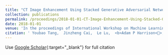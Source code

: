 ```yaml
---
title: "CT Image Enhancement Using Stacked Generative Adversarial Networks and Transfer Learning for Lesion Segmentation Improvement"
collection: publications
permalink: /proceedings/2018-01-01-CT-Image-Enhancement-Using-Stacked-Generative-Adversarial-Networks-and-Transfer-Learning-for-Lesion-Segmentation-Improvement
date: 2018-01-01
venue: 'In the proceedings of International Workshop on Machine Learning in Medical Imaging'
citation: ' Youbao Tang,  Jinzheng Cai,  Le Lu,  <b>Adam P Harrison<>,  Ke Yan,  Jing Xiao,  Lin Yang,  Ronald M Summers, &quot;CT Image Enhancement Using Stacked Generative Adversarial Networks and Transfer Learning for Lesion Segmentation Improvement.&quot; In the proceedings of International Workshop on Machine Learning in Medical Imaging, 2018.'
---
```

Use [Google Scholar](https://scholar.google.com/scholar?q=CT+Image+Enhancement+Using+Stacked+Generative+Adversarial+Networks+and+Transfer+Learning+for+Lesion+Segmentation+Improvement){:target="_blank"} for full citation
